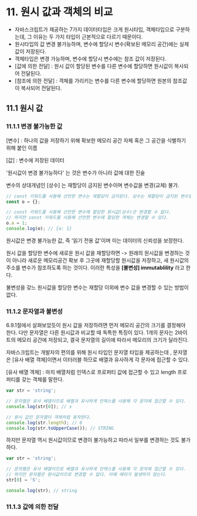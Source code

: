 # 11. 원시 값과 객체의 비교

* 자바스크립트가 제공하는 7가지 데이터타입은 크게 원시타입, 객체타입으로 구분하는데, 그 이유는 두 가지 타입이 근본적으로 다르기 때문이다.&#x20;
* 원시타입의 값 변경 불가능하며, 변수에 할당시 변수(확보된 메모리 공간)에는 실제 값이 저장된다.
* 객체타입은 변경 가능하며, 변수에 할당시 변수에는 참조 값이 저장된다.
* \[값에 의한 전달] : 원시 값이 할당된 변수를 다른 변수에 할당하면 원시값이 복사되어 전달된다.&#x20;
* \[참조에 의한 전달] : 객체를 가리키는 변수를 다른 변수에 할당하면 원본의 참조값이 복사되어 전달된다.



## 11.1 원시 값&#x20;

### 11.1.1 변경 불가능한 값

\[변수] : 하나의 값을 저장하기 위해 확보한 메모리 공간 자체 혹은 그 공간을 식별하기 위해 붙인 이름

\[값] : 변수에 저장된 데이터

'원시값이 변경 불가능하다' 는 것은 변수가 아니라 값에 대한 진술

변수의 상대개념인 \[상수] 는 재할당이 금지된 변수이며 변수값을 변경(교체) 불가.

```javascript
// const 키워드를 사용해 선언한 변수는 재할당이 금지된다. 상수는 재할당이 금지된 변수일 뿐이다.
const o = {};

// const 키워드를 사용해 선언한 변수에 할당한 원시값(상수)은 변경할 수 없다.
// 하지만 const 키워드를 사용해 선언한 변수에 할당한 객체는 변경할 수 있다.
o.a = 1;
console.log(o); // {a: 1}
```

원시값은 변경 불가능한 값, 즉 '읽기 전용 값'이며 이는 데이터의 신뢰성을 보장한다.&#x20;

원시 값을 할당한 변수에 새로운 원시 값을 재할당하면 -> 원래의 원시값을 변경하는 것이 아니라 새로운 메모리공간 확보 후 그곳에 재할당할 원시값을 저장하고, 새 원시값의 주소를 변수가 참조하도록 하는 것이다. 이러한 특성을 **\[불변성] immutablility** 라고 한다.

불변성을 갖느 원시값을 할당한 변수는 재할당 이외에 변수 값을 변경할 수 있는 방법이 없다.

### 11.1.2 문자열과 불변성

6.9.1절에서 살펴보았듯이 원시 값을 저장하려면 먼저 메모리 공간의 크기를 결정해야 한다. 다만 문자열은 다른 원시값과 비교할 때 독특한 특징이 있다. 1개의 문자는 2바이트의 메모리 공간에 저장되고, 결국 문자열의 길이에 따라서 메모리의 크기가 달라진다.

자바스크립트는 개발자의 편의를 위해 원시 타입인 문자열 타입을 제공하는데 , 문자열은 \[유사 배열 객체]이면서 이터러블 하므로 배열과 유사하게 각 문자에 접근할 수 있다.

\[유사 배열 객체] : 마치 배열처럼 인덱스로 프로퍼티 값에 접근할 수 있고  length 프로퍼티를 갖는 객체를 말한다.

```javascript
var str = 'string';

// 문자열은 유사 배열이므로 배열과 유사하게 인덱스를 사용해 각 문자에 접근할 수 있다.
console.log(str[0]); // s

// 원시 값인 문자열이 객체처럼 동작한다.
console.log(str.length); // 6
console.log(str.toUpperCase()); // STRING
```

하지만 문자열 역시 원시값이므로 변경이 불가능하고 따라서 일부를 변경하는 것도 불가하다.

```javascript
var str = 'string';

// 문자열은 유사 배열이므로 배열과 유사하게 인덱스를 사용해 각 문자에 접근할 수 있다.
// 하지만 문자열은 원시값이므로 변경할 수 없다. 이때 에러가 발생하지 않는다.
str[0] = 'S';

console.log(str); // string
```

### 11.1.3 값에 의한 전달





